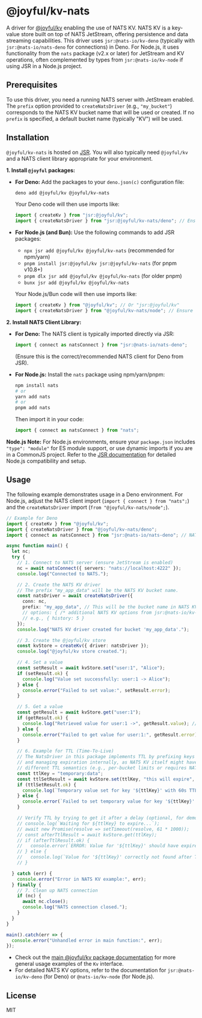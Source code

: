 # @joyful/kv-nats

A driver for [@joyful/kv](https://jsr.io/@joyful/kv) enabling the use of NATS KV.
NATS KV is a key-value store built on top of NATS JetStream, offering persistence and data streaming capabilities.
This driver uses `jsr:@nats-io/kv-deno` (typically with `jsr:@nats-io/nats-deno` for connections) in Deno. For Node.js, it uses functionality from the `nats` package (v2.x or later) for JetStream and KV operations, often complemented by types from `jsr:@nats-io/kv-node` if using JSR in a Node.js project.

## Prerequisites

To use this driver, you need a running NATS server with JetStream enabled. The `prefix` option provided to `createNatsDriver` (e.g., `"my_bucket"`) corresponds to the NATS KV bucket name that will be used or created. If no `prefix` is specified, a default bucket name (typically "KV") will be used.

## Installation

`@joyful/kv-nats` is hosted on [JSR](https://jsr.io/@joyful/kv-nats). You will also typically need `@joyful/kv` and a NATS client library appropriate for your environment.

**1. Install `@joyful` packages:**

*   **For Deno:**
    Add the packages to your `deno.json(c)` configuration file:
    ```bash
    deno add @joyful/kv @joyful/kv-nats
    ```
    Your Deno code will then use imports like:
    ```typescript
    import { createKv } from "jsr:@joyful/kv";
    import { createNatsDriver } from "jsr:@joyful/kv-nats/deno"; // Ensure '/deno' or '/node' entry point is used as appropriate
    ```

*   **For Node.js (and Bun):**
    Use the following commands to add JSR packages:
    *   `npx jsr add @joyful/kv @joyful/kv-nats` (recommended for npm/yarn)
    *   `pnpm install jsr:@joyful/kv jsr:@joyful/kv-nats` (for pnpm v10.8+)
    *   `pnpm dlx jsr add @joyful/kv @joyful/kv-nats` (for older pnpm)
    *   `bunx jsr add @joyful/kv @joyful/kv-nats`

    Your Node.js/Bun code will then use imports like:
    ```typescript
    import { createKv } from "@joyful/kv"; // Or "jsr:@joyful/kv"
    import { createNatsDriver } from "@joyful/kv-nats/node"; // Ensure '/deno' or '/node' entry point is used as appropriate
    ```

**2. Install NATS Client Library:**

*   **For Deno:**
    The NATS client is typically imported directly via JSR:
    ```typescript
    import { connect as natsConnect } from "jsr:@nats-io/nats-deno";
    ```
    (Ensure this is the correct/recommended NATS client for Deno from JSR).

*   **For Node.js:**
    Install the `nats` package using npm/yarn/pnpm:
    ```bash
    npm install nats
    # or
    yarn add nats
    # or
    pnpm add nats
    ```
    Then import it in your code:
    ```typescript
    import { connect as natsConnect } from "nats";
    ```

**Node.js Note:** For Node.js environments, ensure your `package.json` includes `"type": "module"` for ES module support, or use dynamic imports if you are in a CommonJS project. Refer to the [JSR documentation](https://jsr.io/docs/consuming-packages/with-node) for detailed Node.js compatibility and setup.

## Usage

The following example demonstrates usage in a Deno environment. For Node.js, adjust the NATS client import (`import { connect } from "nats";`) and the `createNatsDriver` import (`from "@joyful/kv-nats/node";`).

```typescript
// Example for Deno
import { createKv } from "@joyful/kv";
import { createNatsDriver } from "@joyful/kv-nats/deno";
import { connect as natsConnect } from "jsr:@nats-io/nats-deno"; // NATS client for Deno

async function main() {
  let nc;
  try {
    // 1. Connect to NATS server (ensure JetStream is enabled)
    nc = await natsConnect({ servers: "nats://localhost:4222" });
    console.log("Connected to NATS.");

    // 2. Create the NATS KV driver
    // The prefix "my_app_data" will be the NATS KV bucket name.
    const natsDriver = await createNatsDriver({
      conn: nc,
      prefix: "my_app_data", // This will be the bucket name in NATS KV
      // options: { /* additional NATS KV options from jsr:@nats-io/kv-deno KvOptions */ }
      // e.g., { history: 5 }
    });
    console.log("NATS KV driver created for bucket 'my_app_data'.");

    // 3. Create the @joyful/kv store
    const kvStore = createKv({ driver: natsDriver });
    console.log("@joyful/kv store created.");

    // 4. Set a value
    const setResult = await kvStore.set("user:1", "Alice");
    if (setResult.ok) {
      console.log("Value set successfully: user:1 -> Alice");
    } else {
      console.error("Failed to set value:", setResult.error);
    }

    // 5. Get a value
    const getResult = await kvStore.get("user:1");
    if (getResult.ok) {
      console.log("Retrieved value for user:1 ->", getResult.value); // Should be "Alice"
    } else {
      console.error("Failed to get value for user:1:", getResult.error);
    }

    // 6. Example for TTL (Time-To-Live)
    // The NatsDriver in this package implements TTL by prefixing keys
    // and managing expiration internally, as NATS KV itself might have
    // different TTL semantics (e.g., per-bucket limits or requires NATS Server >= 2.10 for native key-level TTL).
    const ttlKey = "temporary:data";
    const ttlSetResult = await kvStore.set(ttlKey, "this will expire", 60); // Expires in 60 seconds
    if (ttlSetResult.ok) {
      console.log(`Temporary value set for key '${ttlKey}' with 60s TTL.`);
    } else {
      console.error(`Failed to set temporary value for key '${ttlKey}':`, ttlSetResult.error);
    }

    // Verify TTL by trying to get it after a delay (optional, for demonstration)
    // console.log(`Waiting for ${ttlKey} to expire...`);
    // await new Promise(resolve => setTimeout(resolve, 61 * 1000));
    // const afterTtlResult = await kvStore.get(ttlKey);
    // if (afterTtlResult.ok) {
    //   console.error(`ERROR: Value for '${ttlKey}' should have expired but was found:`, afterTtlResult.value);
    // } else {
    //   console.log(`Value for '${ttlKey}' correctly not found after TTL.`);
    // }

  } catch (err) {
    console.error("Error in NATS KV example:", err);
  } finally {
    // 7. Clean up NATS connection
    if (nc) {
      await nc.close();
      console.log("NATS connection closed.");
    }
  }
}

main().catch(err => {
  console.error("Unhandled error in main function:", err);
});

```

- Check out the [main @joyful/kv package documentation](https://jsr.io/@joyful/kv) for more general usage examples of the `Kv` interface.
- For detailed NATS KV options, refer to the documentation for `jsr:@nats-io/kv-deno` (for Deno) or `@nats-io/kv-node` (for Node.js).

## License

MIT
